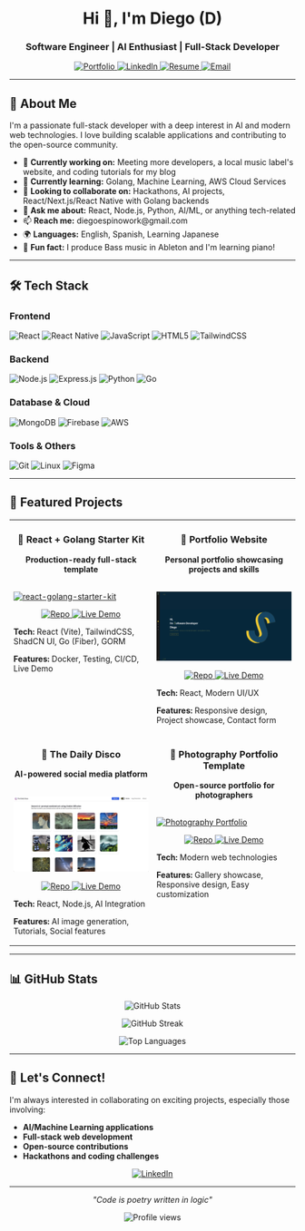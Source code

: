 <h1 align="center">Hi 👋, I'm Diego (D)</h1>
<h3 align="center">Software Engineer | AI Enthusiast | Full-Stack Developer</h3>

<p align="center">
  <a href="https://www.digitaldiego.xyz/" target="_blank">
    <img src="https://img.shields.io/badge/Portfolio-000000?style=for-the-badge&logo=About.me&logoColor=white" alt="Portfolio"/>
  </a>
  <a href="https://www.linkedin.com/in/developerdiego/" target="_blank">
    <img src="https://img.shields.io/badge/LinkedIn-0077B5?style=for-the-badge&logo=linkedin&logoColor=white" alt="LinkedIn"/>
  </a>
  <a href="https://tinyurl.com/yc2f2d7b" target="_blank">
    <img src="https://img.shields.io/badge/Resume-FF5722?style=for-the-badge&logo=About.me&logoColor=white" alt="Resume"/>
  </a>
  <a href="mailto:diegoespinowork@gmail.com">
    <img src="https://img.shields.io/badge/Email-D14836?style=for-the-badge&logo=gmail&logoColor=white" alt="Email"/>
  </a>
</p>

---

<h2>🚀 About Me</h2>

<p>I'm a passionate full-stack developer with a deep interest in AI and modern web technologies. I love building scalable applications and contributing to the open-source community.</p>

<ul>
  <li>🔭 <strong>Currently working on:</strong> Meeting more developers, a local music label's website, and coding tutorials for my blog</li>
  <li>🌱 <strong>Currently learning:</strong> Golang, Machine Learning, AWS Cloud Services</li>
  <li>👯 <strong>Looking to collaborate on:</strong> Hackathons, AI projects, React/Next.js/React Native with Golang backends</li>
  <li>💬 <strong>Ask me about:</strong> React, Node.js, Python, AI/ML, or anything tech-related</li>
  <li>📫 <strong>Reach me:</strong> diegoespinowork@gmail.com</li>
  <li>🌍 <strong>Languages:</strong> English, Spanish, Learning Japanese</li>
  <li>🎵 <strong>Fun fact:</strong> I produce Bass music in Ableton and I'm learning piano!</li>
</ul>

---

<h2>🛠️ Tech Stack</h2>

<h3>Frontend</h3>
<p>
  <img src="https://img.shields.io/badge/React-20232A?style=for-the-badge&logo=react&logoColor=61DAFB" alt="React"/>
  <img src="https://img.shields.io/badge/React_Native-20232A?style=for-the-badge&logo=react&logoColor=61DAFB" alt="React Native"/>
  <img src="https://img.shields.io/badge/JavaScript-323330?style=for-the-badge&logo=javascript&logoColor=F7DF1E" alt="JavaScript"/>
  <img src="https://img.shields.io/badge/HTML5-E34F26?style=for-the-badge&logo=html5&logoColor=white" alt="HTML5"/>
  <img src="https://img.shields.io/badge/Tailwind_CSS-38B2AC?style=for-the-badge&logo=tailwind-css&logoColor=white" alt="TailwindCSS"/>
</p>

<h3>Backend</h3>
<p>
  <img src="https://img.shields.io/badge/Node.js-339933?style=for-the-badge&logo=nodedotjs&logoColor=white" alt="Node.js"/>
  <img src="https://img.shields.io/badge/Express.js-000000?style=for-the-badge&logo=express&logoColor=white" alt="Express.js"/>
  <img src="https://img.shields.io/badge/Python-FFD43B?style=for-the-badge&logo=python&logoColor=blue" alt="Python"/>
  <img src="https://img.shields.io/badge/Go-00ADD8?style=for-the-badge&logo=go&logoColor=white" alt="Go"/>
</p>

<h3>Database & Cloud</h3>
<p>
  <img src="https://img.shields.io/badge/MongoDB-4EA94B?style=for-the-badge&logo=mongodb&logoColor=white" alt="MongoDB"/>
  <img src="https://img.shields.io/badge/firebase-ffca28?style=for-the-badge&logo=firebase&logoColor=black" alt="Firebase"/>
  <img src="https://img.shields.io/badge/Amazon_AWS-FF9900?style=for-the-badge&logo=amazonaws&logoColor=white" alt="AWS"/>
</p>

<h3>Tools & Others</h3>
<p>
  <img src="https://img.shields.io/badge/GIT-E44C30?style=for-the-badge&logo=git&logoColor=white" alt="Git"/>
  <img src="https://img.shields.io/badge/Linux-FCC624?style=for-the-badge&logo=linux&logoColor=black" alt="Linux"/>
  <img src="https://img.shields.io/badge/Figma-F24E1E?style=for-the-badge&logo=figma&logoColor=white" alt="Figma"/>
</p>

---

<h2>🌟 Featured Projects</h2>

<table>
  <tr>
    <td width="50%" valign="top">
      <h3 align="center">🚀 React + Golang Starter Kit</h3>
      <p align="center"><strong>Production-ready full-stack template</strong></p>
      <br />
      <a target="_blank" href="https://react-golang-starter-kit.vercel.app/">
        <img width="100%" alt="react-golang-starter-kit" src="https://github.com/user-attachments/assets/e239751b-9c68-46aa-b90c-0dbbd90c2d81"/>
      </a>
      <br />
      <p align="center">
        <a href="https://github.com/DailyDisco/react-golang-starter-kit" target="_blank">
          <img src="https://img.shields.io/badge/GitHub-100000?style=for-the-badge&logo=github&logoColor=white" alt="Repo"/>
        </a>
        <a href="https://react-golang-starter-kit.vercel.app/" target="_blank">
          <img src="https://img.shields.io/badge/Live-Demo-success?style=for-the-badge" alt="Live Demo"/>
        </a>
      </p>
      <p><strong>Tech:</strong> React (Vite), TailwindCSS, ShadCN UI, Go (Fiber), GORM</p>
      <p><strong>Features:</strong> Docker, Testing, CI/CD, Live Demo</p>
    </td>
    <td width="50%" valign="top">
      <h3 align="center">🎨 Portfolio Website</h3>
      <p align="center"><strong>Personal portfolio showcasing projects and skills</strong></p>
      <br />
      <a target="_blank" href="https://www.digitaldiego.xyz">
        <img src="images/portfolio.png" width="100%" alt="Portfolio Home Page"/>
      </a>
      <br />
      <p align="center">
        <a href="https://github.com/DailyDisco/react-portfolio-website" target="_blank">
          <img src="https://img.shields.io/badge/GitHub-100000?style=for-the-badge&logo=github&logoColor=white" alt="Repo"/>
        </a>
        <a href="https://www.digitaldiego.xyz" target="_blank">
          <img src="https://img.shields.io/badge/Live-Demo-success?style=for-the-badge" alt="Live Demo"/>
        </a>
      </p>
      <p><strong>Tech:</strong> React, Modern UI/UX</p>
      <p><strong>Features:</strong> Responsive design, Project showcase, Contact form</p>
    </td>
  </tr>
  
  <tr>
    <td width="50%" valign="top">
      <h3 align="center">🎵 The Daily Disco</h3>
      <p align="center"><strong>AI-powered social media platform</strong></p>
      <br />
      <a target="_blank" href="https://thedailydisco.vercel.app">
        <img src="images/socialCover1.jpg" width="100%" alt="Social Media Homepage"/>
      </a>
      <br />
      <p align="center">
        <a href="https://github.com/DailyDisco/DailyDisco" target="_blank">
          <img src="https://img.shields.io/badge/GitHub-100000?style=for-the-badge&logo=github&logoColor=white" alt="Repo"/>
        </a>
        <a href="https://thedailydisco.vercel.app" target="_blank">
          <img src="https://img.shields.io/badge/Live-Demo-success?style=for-the-badge" alt="Live Demo"/>
        </a>
      </p>
      <p><strong>Tech:</strong> React, Node.js, AI Integration</p>
      <p><strong>Features:</strong> AI image generation, Tutorials, Social features</p>
    </td>
    <td width="50%" valign="top">
      <h3 align="center">📸 Photography Portfolio Template</h3>
      <p align="center"><strong>Open-source portfolio for photographers</strong></p>
      <br />
      <a target="_blank" href="https://photography-videography-portfolio-site-production.up.railway.app/">
        <img width="100%" alt="Photography Portfolio" src="https://github.com/user-attachments/assets/370244b9-ed3a-4f10-b43e-138c8b004e15"/>
      </a>
      <br />
      <p align="center">
        <a href="https://github.com/DailyDisco/photography-videography-portfolio-site" target="_blank">
          <img src="https://img.shields.io/badge/GitHub-100000?style=for-the-badge&logo=github&logoColor=white" alt="Repo"/>
        </a>
        <a href="https://photography-videography-portfolio-site-production.up.railway.app/" target="_blank">
          <img src="https://img.shields.io/badge/Live-Demo-success?style=for-the-badge" alt="Live Demo"/>
        </a>
      </p>
      <p><strong>Tech:</strong> Modern web technologies</p>
      <p><strong>Features:</strong> Gallery showcase, Responsive design, Easy customization</p>
    </td>
  </tr>
</table>

---

<h2>📊 GitHub Stats</h2>

<p align="center">
  <img src="https://github-readme-stats.vercel.app/api?username=dailydisco&show_icons=true&theme=radical&count_private=true" alt="GitHub Stats"/>
</p>

<p align="center">
  <img src="https://github-readme-streak-stats.herokuapp.com/?user=dailydisco&theme=radical" alt="GitHub Streak"/>
</p>

<p align="center">
  <img src="https://github-readme-stats.vercel.app/api/top-langs/?username=dailydisco&layout=compact&theme=radical" alt="Top Languages"/>
</p>

---

<h2>🤝 Let's Connect!</h2>

<p>I'm always interested in collaborating on exciting projects, especially those involving:</p>
<ul>
  <li><strong>AI/Machine Learning applications</strong></li>
  <li><strong>Full-stack web development</strong></li>
  <li><strong>Open-source contributions</strong></li>
  <li><strong>Hackathons and coding challenges</strong></li>
</ul>

<p align="center">
  <a href="https://www.linkedin.com/in/developerdiego/">
    <img src="https://img.shields.io/badge/Let's_Connect-LinkedIn-blue?style=for-the-badge&logo=linkedin" alt="LinkedIn"/>
  </a>
</p>

---

<p align="center">
  <i>"Code is poetry written in logic"</i>
</p>

<p align="center">
  <img src="https://komarev.com/ghpvc/?username=dailydisco&label=Profile%20views&color=0e75b6&style=flat" alt="Profile views"/>
</p>
